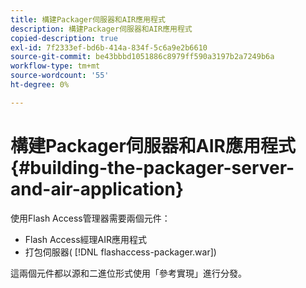 ```yaml
---
title: 構建Packager伺服器和AIR應用程式
description: 構建Packager伺服器和AIR應用程式
copied-description: true
exl-id: 7f2333ef-bd6b-414a-834f-5c6a9e2b6610
source-git-commit: be43bbbd1051886c8979ff590a3197b2a7249b6a
workflow-type: tm+mt
source-wordcount: '55'
ht-degree: 0%

---
```


# 構建Packager伺服器和AIR應用程式 {#building-the-packager-server-and-air-application}

使用Flash Access管理器需要兩個元件：

* Flash Access經理AIR應用程式
* 打包伺服器( [!DNL flashaccess-packager.war])

這兩個元件都以源和二進位形式使用「參考實現」進行分發。
